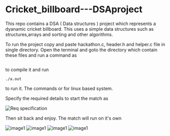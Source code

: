 # Cricket_billboard---DSAproject
This repo contains a DSA ( Data structures ) project which represents a dyanamic cricket billboard.
This uses a simple data structures such as structures,arrays and sorting and other algorithms.

To run the project copy and paste hackathon.c, header.h and helper.c file in single directory. Open the terminal and goto the directory which contain these files and run a command as
```gcc hackathon.c helper.c
```
to compile it
and run

```./a.out```

to run it. The commands or for linux based system.

Specify the required details to start the match as

![Req specification](images/image4.png)

Then sit back and enjoy.
The match will run on it's own

![image1](images/image1.png)
![image1](images/image2.png)
![image1](images/image5.png)
![image1](images/image6.png)
